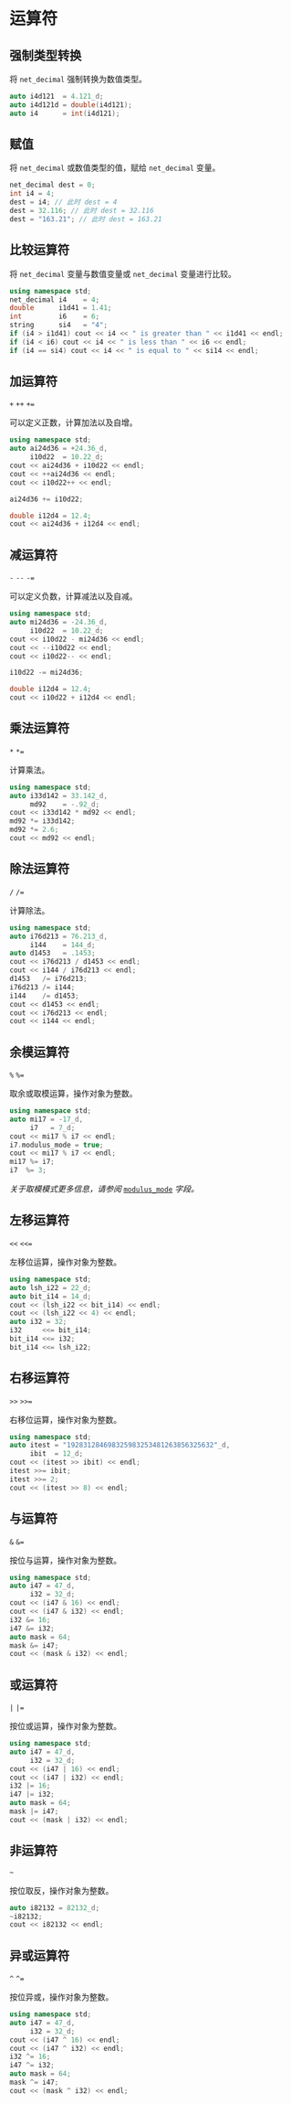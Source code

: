 # 运算符

## 强制类型转换

将 `net_decimal` 强制转换为数值类型。

```C++
auto i4d121  = 4.121_d;
auto i4d121d = double(i4d121);
auto i4      = int(i4d121);
```

## 赋值

将 `net_decimal` 或数值类型的值，赋给 `net_decimal` 变量。

```C++
net_decimal dest = 0;
int i4 = 4;
dest = i4; // 此时 dest = 4
dest = 32.116; // 此时 dest = 32.116
dest = "163.21"; // 此时 dest = 163.21
```

## 比较运算符

将 `net_decimal` 变量与数值变量或 `net_decimal` 变量进行比较。

```C++
using namespace std;
net_decimal i4    = 4;
double      i1d41 = 1.41;
int         i6    = 6;
string      si4   = "4";
if (i4 > i1d41) cout << i4 << " is greater than " << i1d41 << endl;
if (i4 < i6) cout << i4 << " is less than " << i6 << endl;
if (i4 == si4) cout << i4 << " is equal to " << si14 << endl;
```

## 加运算符

`+` `++` `+=`

可以定义正数，计算加法以及自增。

```C++
using namespace std;
auto ai24d36 = +24.36_d,
     i10d22  = 10.22_d;
cout << ai24d36 + i10d22 << endl;
cout << ++ai24d36 << endl;
cout << i10d22++ << endl;

ai24d36 += i10d22;

double i12d4 = 12.4;
cout << ai24d36 + i12d4 << endl;
```

## 减运算符

`-` `--` `-=`

可以定义负数，计算减法以及自减。

```C++
using namespace std;
auto mi24d36 = -24.36_d,
     i10d22  = 10.22_d;
cout << i10d22 - mi24d36 << endl;
cout << --i10d22 << endl;
cout << i10d22-- << endl;

i10d22 -= mi24d36;

double i12d4 = 12.4;
cout << i10d22 + i12d4 << endl;
```

## 乘法运算符

`*` `*=`

计算乘法。

```C++
using namespace std;
auto i33d142 = 33.142_d,
     md92    = -.92_d;
cout << i33d142 * md92 << endl;
md92 *= i33d142;
md92 *= 2.6;
cout << md92 << endl;
```

## 除法运算符

`/` `/=`

计算除法。

```C++
using namespace std;
auto i76d213 = 76.213_d,
     i144    = 144_d;
auto d1453   = .1453;
cout << i76d213 / d1453 << endl;
cout << i144 / i76d213 << endl;
d1453   /= i76d213;
i76d213 /= i144;
i144    /= d1453;
cout << d1453 << endl;
cout << i76d213 << endl;
cout << i144 << endl;
```

## 余模运算符

`%` `%=`

取余或取模运算，操作对象为整数。

```C++
using namespace std;
auto mi17 = -17_d,
     i7   = 7_d;
cout << mi17 % i7 << endl;
i7.modulus_mode = true;
cout << mi17 % i7 << endl;
mi17 %= i7;
i7  %= 3;
```

*关于取模模式更多信息，请参阅* [`modulus_mode`](field.md/#modulus_mode) *字段。*

## 左移运算符

`<<` `<<=`

左移位运算，操作对象为整数。

```C++
using namespace std;
auto lsh_i22 = 22_d;
auto bit_i14 = 14_d;
cout << (lsh_i22 << bit_i14) << endl;
cout << (lsh_i22 << 4) << endl;
auto i32 = 32;
i32     <<= bit_i14;
bit_i14 <<= i32;
bit_i14 <<= lsh_i22;
```

## 右移运算符

`>>` `>>=`

右移位运算，操作对象为整数。

```C++
using namespace std;
auto itest = "192831284698325983253481263856325632"_d,
     ibit  = 12_d;
cout << (itest >> ibit) << endl;
itest >>= ibit;
itest >>= 2;
cout << (itest >> 8) << endl;
```

## 与运算符

`&` `&=`

按位与运算，操作对象为整数。

```C++
using namespace std;
auto i47 = 47_d,
     i32 = 32_d;
cout << (i47 & 16) << endl;
cout << (i47 & i32) << endl;
i32 &= 16;
i47 &= i32;
auto mask = 64;
mask &= i47;
cout << (mask & i32) << endl;
```

## 或运算符

`|` `|=`

按位或运算，操作对象为整数。

```C++
using namespace std;
auto i47 = 47_d,
     i32 = 32_d;
cout << (i47 | 16) << endl;
cout << (i47 | i32) << endl;
i32 |= 16;
i47 |= i32;
auto mask = 64;
mask |= i47;
cout << (mask | i32) << endl;
```

## 非运算符

`~`

按位取反，操作对象为整数。

```C++
auto i82132 = 82132_d;
~i82132;
cout << i82132 << endl;
```

## 异或运算符

`^` `^=`

按位异或，操作对象为整数。

```C++
using namespace std;
auto i47 = 47_d,
     i32 = 32_d;
cout << (i47 ^ 16) << endl;
cout << (i47 ^ i32) << endl;
i32 ^= 16;
i47 ^= i32;
auto mask = 64;
mask ^= i47;
cout << (mask ^ i32) << endl;
```

